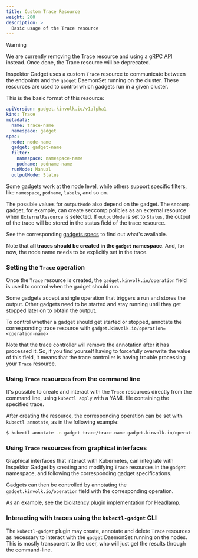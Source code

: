 ```yaml
---
title: Custom Trace Resource
weight: 200
description: >
  Basic usage of the Trace resource
---
```


> [!WARNING]
> We are currently removing the Trace resource and using a [gRPC
> API](../reference/grpc.md) instead. Once done, the Trace resource will be
> deprecated.

Inspektor Gadget uses a custom `Trace` resource to communicate between the
endpoints and the `gadget` DaemonSet running on the cluster. These
resources are used to control which gadgets run in a given cluster.

This is the basic format of this resource:

```yaml
apiVersion: gadget.kinvolk.io/v1alpha1
kind: Trace
metadata:
  name: trace-name
  namespace: gadget
spec:
  node: node-name
  gadget: gadget-name
  filter:
    namespace: namespace-name
    podname: podname-name
  runMode: Manual
  outputMode: Status
```

Some gadgets work at the node level, while others support specific filters,
like `namespace`, `podname`, `labels`, and so on.

The possible values for `outputMode` also depend on the gadget. The
`seccomp` gadget, for example, can create seccomp policies as an external
resource when `ExternalResource` is selected. If `outputMode` is set to
`Status`, the output of the trace will be stored in the status field of the
trace resource.

See the corresponding [gadgets specs](../crds/gadgets/_index.md) to
find out what's available.

Note that **all traces should be created in the `gadget` namespace**. And,
for now, the node name needs to be explicitly set in the trace.

### Setting the `Trace` operation

Once the `Trace` resource is created, the `gadget.kinvolk.io/operation`
field is used to control when the gadget should run.

Some gadgets accept a single operation that triggers a run and stores the
output. Other gadgets need to be started and stay running until they get
stopped later on to obtain the output.

To control whether a gadget should get started or stopped, annotate the
corresponding trace resource with
`gadget.kinvolk.io/operation=<operation-name>`

Note that the trace controller will remove the annotation after it has
processed it. So, if you find yourself having to forcefully overwrite the
value of this field, it means that the trace controller is having trouble
processing your `Trace` resource.

### Using `Trace` resources from the command line

It's possible to create and interact with the `Trace` resources directly
from the command line, using `kubectl apply` with a YAML file containing
the specified trace.

After creating the resource, the corresponding operation can be set with
`kubectl annotate`, as in the following example:

```bash
$ kubectl annotate -n gadget trace/trace-name gadget.kinvolk.io/operation=start
```

### Using `Trace` resources from graphical interfaces

Graphical interfaces that interact with Kubernetes, can integrate with
Inspektor Gadget by creating and modifying `Trace` resources in the
`gadget` namespace, and following the corresponding gadget specifications.

Gadgets can then be controlled by annotating the
`gadget.kinvolk.io/operation` field with the corresponding operation.

As an example, see the [biolatency
plugin](https://github.com/kinvolk/lokomotive-web-ui/blob/main/plugins/biolatency/src/index.tsx)
implementation for Headlamp.

### Interacting with traces using the `kubectl-gadget` CLI

The `kubectl-gadget` plugin may create, annotate and delete `Trace`
resources as necessary to interact with the `gadget` DaemonSet running on
the nodes. This is mostly transparent to the user, who will just get the
results through the command-line.
